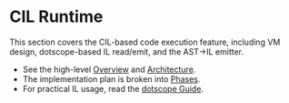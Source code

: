 # CIL Runtime

This section covers the CIL-based code execution feature, including VM design, dotscope-based IL read/emit, and the AST→IL emitter.

- See the high-level [Overview](./overview.md) and [Architecture](./architecture.md).
- The implementation plan is broken into [Phases](./phases/README.md).
- For practical IL usage, read the [dotscope Guide](../cil-runtime/dotscope-guide.md).

